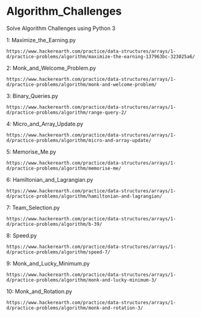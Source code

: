 
# Algorithm_Challenges
Solve Algorithm Challenges using Python 3


1: Maximize_the_Earning.py

    https://www.hackerearth.com/practice/data-structures/arrays/1-d/practice-problems/algorithm/maximize-the-earning-137963bc-323025a6/
    
2: Monk_and_Welcome_Problem.py

    https://www.hackerearth.com/practice/data-structures/arrays/1-d/practice-problems/algorithm/monk-and-welcome-problem/
    
3: Binary_Queries.py

    https://www.hackerearth.com/practice/data-structures/arrays/1-d/practice-problems/algorithm/range-query-2/
    
4: Micro_and_Array_Update.py

    https://www.hackerearth.com/practice/data-structures/arrays/1-d/practice-problems/algorithm/micro-and-array-update/
    
5: Memorise_Me.py

    https://www.hackerearth.com/practice/data-structures/arrays/1-d/practice-problems/algorithm/memorise-me/
    
6: Hamiltonian_and_Lagrangian.py

    https://www.hackerearth.com/practice/data-structures/arrays/1-d/practice-problems/algorithm/hamiltonian-and-lagrangian/

7: Team_Selection.py

    https://www.hackerearth.com/practice/data-structures/arrays/1-d/practice-problems/algorithm/b-39/

8: Speed.py

    https://www.hackerearth.com/practice/data-structures/arrays/1-d/practice-problems/algorithm/speed-7/

9: Monk_and_Lucky_Minimum.py

    https://www.hackerearth.com/practice/data-structures/arrays/1-d/practice-problems/algorithm/monk-and-lucky-minimum-3/

10: Monk_and_Rotation.py

	https://www.hackerearth.com/practice/data-structures/arrays/1-d/practice-problems/algorithm/monk-and-rotation-3/
